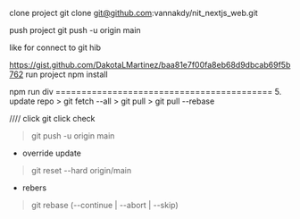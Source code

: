 clone project git clone git@github.com:vannakdy/nit_nextjs_web.git

push project git push -u origin main

like for connect to git hib

https://gist.github.com/DakotaLMartinez/baa81e7f00fa8eb68d9dbcab69f5b762
run project npm install

npm run div
========================================== 5. update repo > git fetch --all > git pull > git pull --rebase

////
click git click check
> git push -u origin main

* override update
> git reset --hard origin/main
* rebers
> git rebase (--continue | --abort | --skip)

